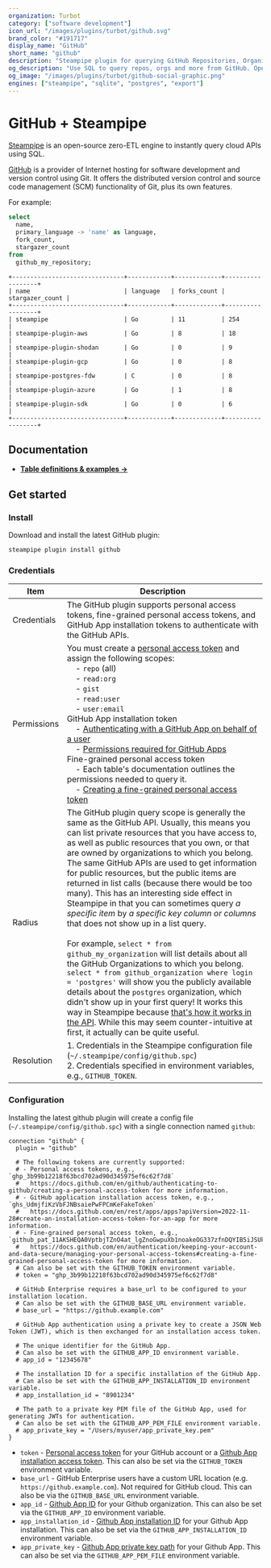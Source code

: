 ```yaml
---
organization: Turbot
category: ["software development"]
icon_url: "/images/plugins/turbot/github.svg"
brand_color: "#191717"
display_name: "GitHub"
short_name: "github"
description: "Steampipe plugin for querying GitHub Repositories, Organizations, and other resources."
og_description: "Use SQL to query repos, orgs and more from GitHub. Open source CLI. No DB required."
og_image: "/images/plugins/turbot/github-social-graphic.png"
engines: ["steampipe", "sqlite", "postgres", "export"]
---
```


# GitHub + Steampipe

[Steampipe](https://steampipe.io) is an open-source zero-ETL engine to instantly query cloud APIs using SQL.

[GitHub](https://www.github.com/) is a provider of Internet hosting for software development and version control using Git. It offers the distributed version control and source code management (SCM) functionality of Git, plus its own features.

For example:

```sql
select
  name,
  primary_language -> 'name' as language,
  fork_count,
  stargazer_count
from
  github_my_repository;
```

```
+-------------------------------+------------+-------------+------------------+
| name                          | language   | forks_count | stargazer_count |
+-------------------------------+------------+-------------+------------------+
| steampipe                     | Go         | 11          | 254              |
| steampipe-plugin-aws          | Go         | 8           | 18               |
| steampipe-plugin-shodan       | Go         | 0           | 9                |
| steampipe-plugin-gcp          | Go         | 0           | 8                |
| steampipe-postgres-fdw        | C          | 0           | 8                |
| steampipe-plugin-azure        | Go         | 1           | 8                |
| steampipe-plugin-sdk          | Go         | 0           | 6                |
+-------------------------------+------------+-------------+------------------+
```

## Documentation

- **[Table definitions & examples →](https://hub.steampipe.io/plugins/turbot/github/tables)**

## Get started

### Install

Download and install the latest GitHub plugin:

```bash
steampipe plugin install github
```

### Credentials

| Item        | Description|
|-------------|------------------------------------------------------------------------------------------------------------------------------------------------------------------------------------------------------------------------------------------------------------------------------------------------------------------------------------------------------------------------------------------------------------------------------------------------------------------------------------------------------------------------------------------------------------------------------------------------------------------------------------------------------------------------------------------------------------------------------------------------------------------------------------------------------------------------------------------------------------------------------------------------------------------------------------------------------------------------------------------------------------------------------------------------------------------------------------------------------------------------------------------------------------------------|
| Credentials | The GitHub plugin supports personal access tokens, fine-grained personal access tokens, and GitHub App installation tokens to authenticate with the GitHub APIs.
| Permissions | You must create a [personal access token](https://docs.github.com/en/github/authenticating-to-github/creating-a-personal-access-token) and assign the following scopes:<br />&nbsp;&nbsp;&nbsp;&nbsp;- `repo` (all)<br />&nbsp;&nbsp;&nbsp;&nbsp;- `read:org`<br />&nbsp;&nbsp;&nbsp;&nbsp;- `gist`<br />&nbsp;&nbsp;&nbsp;&nbsp;- `read:user`<br />&nbsp;&nbsp;&nbsp;&nbsp;- `user:email`<br />GitHub App installation token<br />&nbsp;&nbsp;&nbsp;&nbsp;- [Authenticating with a GitHub App on behalf of a user](https://docs.github.com/en/apps/creating-github-apps/authenticating-with-a-github-app/authenticating-with-a-github-app-on-behalf-of-a-user#identifying-and-authorizing-users-for-github-apps)<br />&nbsp;&nbsp;&nbsp;&nbsp;- [Permissions required for GitHub Apps](https://docs.github.com/en/rest/authentication/permissions-required-for-github-apps?apiVersion=2022-11-28)<br />Fine-grained personal access token<br /> &nbsp;&nbsp;&nbsp;&nbsp;- Each table's documentation outlines the permissions needed to query it.<br />&nbsp;&nbsp;&nbsp;&nbsp;- [Creating a fine-grained personal access token](https://docs.github.com/en/authentication/keeping-your-account-and-data-secure/managing-your-personal-access-tokens#creating-a-fine-grained-personal-access-token)
| Radius      | The GitHub plugin query scope is generally the same as the GitHub API. Usually, this means you can list private resources that you have access to, as well as public resources that you own, or that are owned by organizations to which you belong. The same GitHub APIs are used to get information for public resources, but the public items are returned in list calls (because there would be too many). This has an interesting side effect in Steampipe in that you can sometimes query _a specific item_ by _a specific key column or columns_ that does not show up in a list query.<br /><br />For example, `select * from github_my_organization` will list details about all the GitHub Organizations to which you belong. `select * from github_organization where login = 'postgres'` will show you the publicly available details about the `postgres` organization, which didn't show up in your first query! It works this way in Steampipe because [that's how it works in the API](https://docs.github.com/en/rest/reference/orgs#list-organizations-for-a-user). While this may seem counter-intuitive at first, it actually can be quite useful. |
| Resolution  | 1. Credentials in the Steampipe configuration file (`~/.steampipe/config/github.spc`) <br />2. Credentials specified in environment variables, e.g., `GITHUB_TOKEN`.

### Configuration

Installing the latest github plugin will create a config file (`~/.steampipe/config/github.spc`) with a single connection named `github`:

```hcl
connection "github" {
  plugin = "github"

  # The following tokens are currently supported:
  # - Personal access tokens, e.g., `ghp_3b99b12218f63bcd702ad90d345975ef6c62f7d8`
  #   https://docs.github.com/en/github/authenticating-to-github/creating-a-personal-access-token for more information.
  # - GitHub application installation access token, e.g., `ghs_UdmjfiKzVbFJNBsaiePwFPCmKeFakeToken`
  #   https://docs.github.com/en/rest/apps/apps?apiVersion=2022-11-28#create-an-installation-access-token-for-an-app for more information.
  # - Fine-grained personal access token, e.g., `github_pat_11AKSHEQA0VptbjTZnO4at_lgZnoGwpuXb1noakeOG337zfnDQYIB5iJSUkUlMt8nH6KPO3NFakeToken`
  #   https://docs.github.com/en/authentication/keeping-your-account-and-data-secure/managing-your-personal-access-tokens#creating-a-fine-grained-personal-access-token for more information.
  # Can also be set with the GITHUB_TOKEN environment variable.
  # token = "ghp_3b99b12218f63bcd702ad90d345975ef6c62f7d8"

  # GitHub Enterprise requires a base_url to be configured to your installation location.
  # Can also be set with the GITHUB_BASE_URL environment variable.
  # base_url = "https://github.example.com"

  # GitHub App authentication using a private key to create a JSON Web Token (JWT), which is then exchanged for an installation access token.

  # The unique identifier for the GitHub App.
  # Can also be set with the GITHUB_APP_ID environment variable.
  # app_id = "12345678"

  # The installation ID for a specific installation of the GitHub App.
  # Can also be set with the GITHUB_APP_INSTALLATION_ID environment variable.
  # app_installation_id = "8901234"

  # The path to a private key PEM file of the GitHub App, used for generating JWTs for authentication.
  # Can also be set with the GITHUB_APP_PEM_FILE environment variable.
  # app_private_key = "/Users/myuser/app_private_key.pem"
}
```

- `token` - [Personal access token](https://docs.github.com/en/github/authenticating-to-github/creating-a-personal-access-token) for your GitHub account or a [Github App installation access token](https://docs.github.com/en/rest/apps/apps?apiVersion=2022-11-28#create-an-installation-access-token-for-an-app).
 This can also be set via the `GITHUB_TOKEN` environment variable.
- `base_url` - GitHub Enterprise users have a custom URL location (e.g. `https://github.example.com`). Not required for GitHub cloud. This can also be via the `GITHUB_BASE_URL` environment variable.
- `app_id` - [Github App ID](https://docs.github.com/en/apps/creating-github-apps/authenticating-with-a-github-app/authenticating-as-a-github-app-installation) for your Github organization. This can also be set via the `GITHUB_APP_ID` environment variable.
- `app_installation_id` - [Github App installation ID](https://docs.github.com/en/apps/creating-github-apps/authenticating-with-a-github-app/authenticating-as-a-github-app-installation) for your Github App installation. This can also be set via the `GITHUB_APP_INSTALLATION_ID` environment variable.
- `app_private_key` - [Github App private key path](https://docs.github.com/en/apps/creating-github-apps/authenticating-with-a-github-app/managing-private-keys-for-github-apps) for your Github App. This can also be set via the `GITHUB_APP_PEM_FILE` environment variable.
